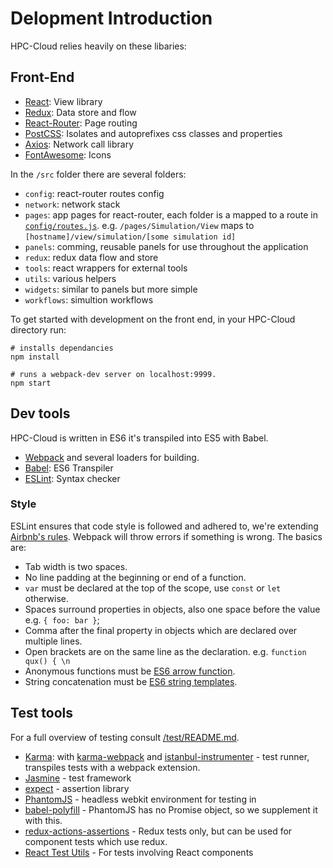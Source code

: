 # Delopment Introduction

HPC-Cloud relies heavily on these libaries:

## Front-End

- [React](https://facebook.github.io/react/): View library
- [Redux](http://redux.js.org/): Data store and flow
- [React-Router](https://github.com/reactjs/react-router): Page routing
- [PostCSS](http://postcss.org/): Isolates and autoprefixes css classes and properties
- [Axios](https://github.com/mzabriskie/axios): Network call library
- [FontAwesome](http://fontawesome.io/): Icons

In the `/src` folder there are several folders: 
- `config`: react-router routes config
- `network`: network stack
- `pages`: app pages for react-router, each folder is a mapped to a route in [`config/routes.js`](../src/config/routes.js). e.g. `/pages/Simulation/View` maps to `[hostname]/view/simulation/[some simulation id]`
- `panels`: comming, reusable panels for use throughout the application
- `redux`: redux data flow and store
- `tools`: react wrappers for external tools
- `utils`: various helpers
- `widgets`: similar to panels but more simple
- `workflows`: simultion workflows

To get started with development on the front end, in your HPC-Cloud directory run: 

```
# installs dependancies
npm install

# runs a webpack-dev server on localhost:9999.
npm start
```

## Dev tools

HPC-Cloud is written in ES6 it's transpiled into ES5 with Babel. 

- [Webpack](https://webpack.github.io/) and several loaders for building.
- [Babel](https://babeljs.io/): ES6 Transpiler
- [ESLint](http://eslint.org/): Syntax checker

### Style

ESLint ensures that code style is followed and adhered to, we're extending [Airbnb's rules](https://github.com/airbnb/javascript). Webpack will throw errors if something is wrong. The basics are:

- Tab width is two spaces.
- No line padding at the beginning or end of a function.
- `var` must be declared at the top of the scope, use `const` or `let` otherwise.
- Spaces surround properties in objects, also one space before the value e.g. `{ foo: bar }`;
- Comma after the final property in objects which are declared over multiple lines.
- Open brackets are on the same line as the declaration. e.g. `function qux() { \n`
- Anonymous functions must be [ES6 arrow function](https://babeljs.io/docs/learn-es2015/#arrows-and-lexical-this).
- String concatenation must be [ES6 string templates](https://babeljs.io/docs/learn-es2015/#template-strings).

## Test tools

For a full overview of testing consult [/test/README.md](../test/README.md).

- [Karma](https://karma-runner.github.io/0.13/index.html): with [karma-webpack](https://github.com/webpack/karma-webpack) and [istanbul-instrumenter](https://github.com/deepsweet/istanbul-instrumenter-loader) - test runner, transpiles tests with a webpack extension.
- [Jasmine](http://jasmine.github.io/2.4/introduction.html) - test framework 
- [expect](https://github.com/mjackson/expect) - assertion library
- [PhantomJS](http://phantomjs.org/) - headless webkit environment for testing in
- [babel-polyfill](https://github.com/babel/babel/tree/master/packages/babel-polyfill) - PhantomJS has no Promise object, so we supplement it with this.
- [redux-actions-assertions](https://github.com/dmitry-zaets/redux-actions-assertions) - Redux tests only, but can be used for component tests which use redux.
- [React Test Utils](https://facebook.github.io/react/docs/test-utils.html) - For tests involving React components
